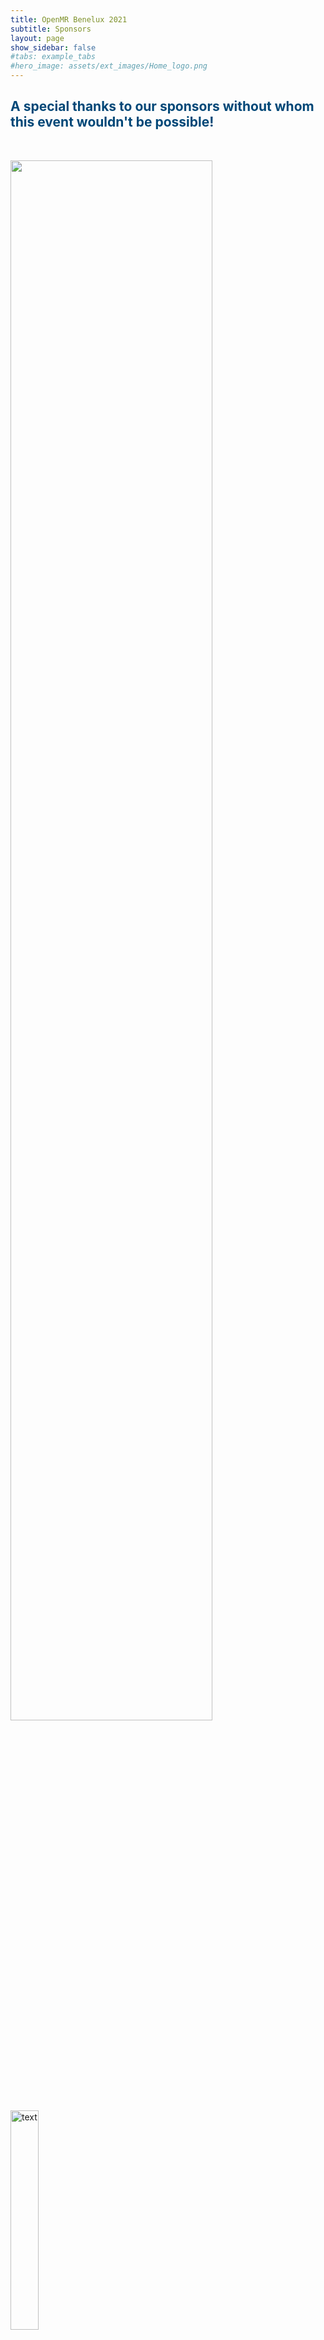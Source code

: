 ```yaml
---
title: OpenMR Benelux 2021
subtitle: Sponsors
layout: page
show_sidebar: false
#tabs: example_tabs
#hero_image: assets/ext_images/Home_logo.png
---
```


<a name="top"></a>
## <span style="color:#004777"> A special thanks to our sponsors without whom this event wouldn't be possible! </span>

<style>
img {
  width: 30%;
  height: auto;
  display: inline-block;
}
.img1 {
  width: 80%;
  height: auto;
  display: inline-block;
}
</style>

&nbsp;

<img class="img1" style="float: left;" src="../../assets/ext_images/Sponsor_page.png" width="1230px" height="190px"> 

<img src="../../assets/ext_images/post_separator.png" alt="text"> 
<br>
<a href="../page-sponsors#top"><i class="fas fa-arrow-alt-circle-up" style="position: relative; top: -3px; text-indent: 0px; vertical-align: middle; color:#004777;"></i></a>